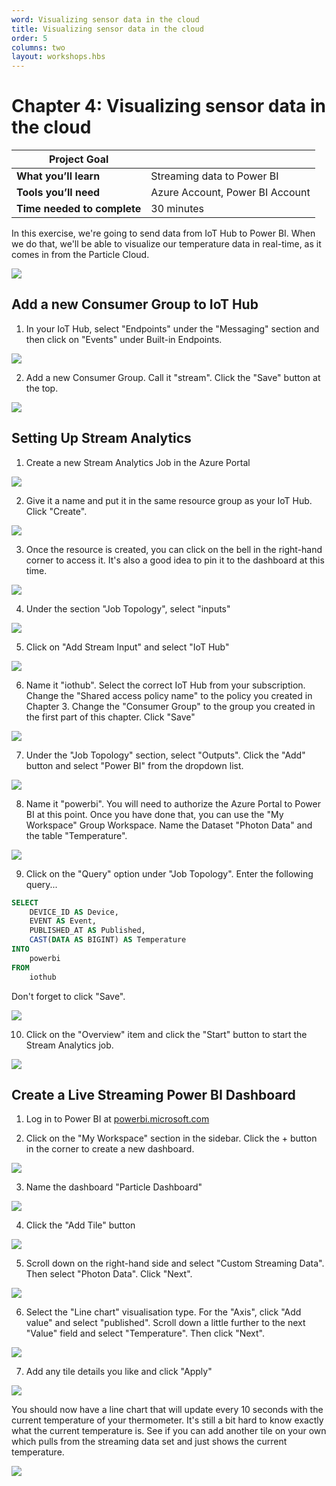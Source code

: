 ```yaml
---
word: Visualizing sensor data in the cloud
title: Visualizing sensor data in the cloud
order: 5
columns: two
layout: workshops.hbs
---
```


# Chapter 4: Visualizing sensor data in the cloud

| **Project Goal**            |                                 |
| --------------------------- | ------------------------------- |
| **What you’ll learn**       | Streaming data to Power BI      |
| **Tools you’ll need**       | Azure Account, Power BI Account |
| **Time needed to complete** | 30 minutes                      |

In this exercise, we're going to send data from IoT Hub to Power BI. When we do that, we'll be able to visualize our temperature data in real-time, as it comes in from the Particle Cloud.

![](/assets/images/workshops/photon-maker-kit/04/power-bi-done.png)

## Add a new Consumer Group to IoT Hub

1. In your IoT Hub, select "Endpoints" under the "Messaging" section and then click on "Events" under Built-in Endpoints.

![](/assets/images/workshops/photon-maker-kit/04/iot-hub-events.png)

2. Add a new Consumer Group. Call it "stream". Click the "Save" button at the top.

![](/assets/images/workshops/photon-maker-kit/04/new-consumer-group.png)

## Setting Up Stream Analytics

1. Create a new Stream Analytics Job in the Azure Portal

![](/assets/images/workshops/photon-maker-kit/04/new-stream-analytics.png)

2. Give it a name and put it in the same resource group as your IoT Hub. Click "Create".

![](/assets/images/workshops/photon-maker-kit/04/new-stream-analytics-settings.png)

3. Once the resource is created, you can click on the bell in the right-hand corner to access it. It's also a good idea to pin it to the dashboard at this time.

![](/assets/images/workshops/photon-maker-kit/04/go-to-resource-pin-to-dashboard.png)

4. Under the section "Job Topology", select "inputs"

![](/assets/images/workshops/photon-maker-kit/04/job-topology-inputs.png)

5. Click on "Add Stream Input" and select "IoT Hub"

![](/assets/images/workshops/photon-maker-kit/04/add-stream-input.png)

6. Name it "iothub". Select the correct IoT Hub from your subscription. Change the "Shared access policy name" to the policy you created in Chapter 3. Change the "Consumer Group" to the group you created in the first part of this chapter. Click "Save"

![](/assets/images/workshops/photon-maker-kit/04/new-input.png)

7. Under the "Job Topology" section, select "Outputs". Click the "Add" button and select "Power BI" from the dropdown list.

![](/assets/images/workshops/photon-maker-kit/04/new-output.png)

8. Name it "powerbi". You will need to authorize the Azure Portal to Power BI at this point. Once you have done that, you can use the "My Workspace" Group Workspace. Name the Dataset "Photon Data" and the table "Temperature".

![](/assets/images/workshops/photon-maker-kit/04/new-output.png)

9. Click on the "Query" option under "Job Topology". Enter the following query...

```sql
SELECT
    DEVICE_ID AS Device,
    EVENT AS Event,
    PUBLISHED_AT AS Published,
    CAST(DATA AS BIGINT) AS Temperature
INTO
    powerbi
FROM
    iothub
```

Don't forget to click "Save".

![](/assets/images/workshops/photon-maker-kit/04/alter-query.png)

10. Click on the "Overview" item and click the "Start" button to start the Stream Analytics job.

![](/assets/images/workshops/photon-maker-kit/04/overview-start-start.png)

## Create a Live Streaming Power BI Dashboard

1. Log in to Power BI at [powerbi.microsoft.com](powerbi.microsoft.com)

2. Click on the "My Workspace" section in the sidebar. Click the + button in the corner to create a new dashboard.

![](/assets/images/workshops/photon-maker-kit/04/create-dashboard.png)

3. Name the dashboard "Particle Dashboard"

![](/assets/images/workshops/photon-maker-kit/04/dashboard-name.png)

4. Click the "Add Tile" button

![](/assets/images/workshops/photon-maker-kit/04/add-tile.png)

5. Scroll down on the right-hand side and select "Custom Streaming Data". Then select "Photon Data". Click "Next".

![](/assets/images/workshops/photon-maker-kit/04/photon-dataset.png)

6. Select the "Line chart" visualisation type. For the "Axis", click "Add value" and select "published". Scroll down a little further to the next "Value" field and select "Temperature". Then click "Next".

![](/assets/images/workshops/photon-maker-kit/04/custom-streaming-tile.png)

7. Add any tile details you like and click "Apply"

![](/assets/images/workshops/photon-maker-kit/04/tile-details.png)

You should now have a line chart that will update every 10 seconds with the current temperature of your thermometer. It's still a bit hard to know exactly what the current temperature is. See if you can add another tile on your own which pulls from the streaming data set and just shows the current temperature.

![](/assets/images/workshops/photon-maker-kit/04/power-bi-done.png)